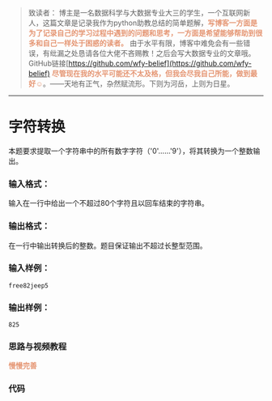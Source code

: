 
> 致读者： 博主是一名数据科学与大数据专业大三的学生，一个互联网新人，这篇文章是记录我作为python助教总结的简单题解，**<font color='#e59572'>写博客一方面是为了记录自己的学习过程中遇到的问题和思考，一方面是希望能够帮助到很多和自己一样处于困惑的读者。</font>**
> 由于水平有限，博客中难免会有一些错误，有纰漏之处恳请各位大佬不吝赐教！之后会写大数据专业的文章哦。
> GitHub链接[https://github.com/wfy-belief](https://github.com/wfy-belief)
> **<font color='#e59572'>尽管现在我的水平可能还不太及格，但我会尽我自己所能，做到最好☺</font>**。——天地有正气，杂然赋流形。下则为河岳，上则为日星。
---
# 字符转换
本题要求提取一个字符串中的所有数字字符（'0'……'9'），将其转换为一个整数输出。

### 输入格式：

输入在一行中给出一个不超过80个字符且以回车结束的字符串。

### 输出格式：

在一行中输出转换后的整数。题目保证输出不超过长整型范围。

### 输入样例：
```in
free82jeep5
```

### 输出样例：
```out
825
```
### 思路与视频教程
**<font color='#e59572'>慢慢完善</font>**

### 代码
```python

```